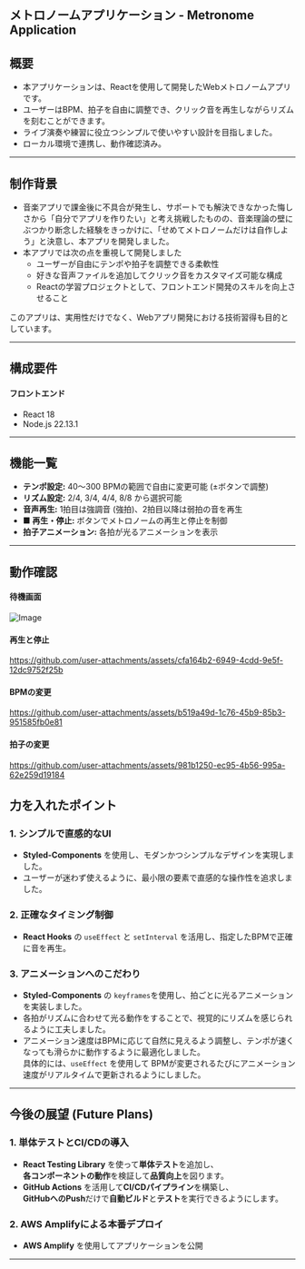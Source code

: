## メトロノームアプリケーション - Metronome Application

## 概要
- 本アプリケーションは、Reactを使用して開発したWebメトロノームアプリです。 
- ユーザーはBPM、拍子を自由に調整でき、クリック音を再生しながらリズムを刻むことができます。
- ライブ演奏や練習に役立つシンプルで使いやすい設計を目指しました。
- ローカル環境で連携し、動作確認済み。
  
---
## 制作背景 
- 音楽アプリで課金後に不具合が発生し、サポートでも解決できなかった悔しさから「自分でアプリを作りたい」と考え挑戦したものの、音楽理論の壁にぶつかり断念した経験をきっかけに、「せめてメトロノームだけは自作しよう」と決意し、本アプリを開発しました。  
- 本アプリでは次の点を重視して開発しました
   - ユーザーが自由にテンポや拍子を調整できる柔軟性  
   - 好きな音声ファイルを追加してクリック音をカスタマイズ可能な構成  
   - Reactの学習プロジェクトとして、フロントエンド開発のスキルを向上させること  

このアプリは、実用性だけでなく、Webアプリ開発における技術習得も目的としています。

---

## 構成要件
#### フロントエンド
* React 18
* Node.js 22.13.1

---

## 機能一覧

- **テンポ設定:** 40〜300 BPMの範囲で自由に変更可能 (±ボタンで調整)  
- **リズム設定:** 2/4, 3/4, 4/4, 8/8 から選択可能  
- **音声再生:** 1拍目は強調音 (強拍)、2拍目以降は弱拍の音を再生  
- **■ 再生・停止:** ボタンでメトロノームの再生と停止を制御  
- **拍子アニメーション:** 各拍が光るアニメーションを表示  

---

## 動作確認
#### 待機画面
![Image](https://github.com/user-attachments/assets/11b5b375-a267-40da-ab10-8326d9e58237)

#### 再生と停止
https://github.com/user-attachments/assets/cfa164b2-6949-4cdd-9e5f-12dc9752f25b

#### BPMの変更
https://github.com/user-attachments/assets/b519a49d-1c76-45b9-85b3-951585fb0e81

#### 拍子の変更
https://github.com/user-attachments/assets/981b1250-ec95-4b56-995a-62e259d19184


## 力を入れたポイント

### **1. シンプルで直感的なUI**
- **Styled-Components** を使用し、モダンかつシンプルなデザインを実現しました。  
- ユーザーが迷わず使えるように、最小限の要素で直感的な操作性を追求しました。  

### **2. 正確なタイミング制御**
- **React Hooks** の `useEffect` と `setInterval` を活用し、指定したBPMで正確に音を再生。  

###  **3. アニメーションへのこだわり**
- **Styled-Components** の `keyframes`を使用し、拍ごとに光るアニメーションを実装しました。  
- 各拍がリズムに合わせて光る動作をすることで、視覚的にリズムを感じられるように工夫しました。  
- アニメーション速度はBPMに応じて自然に見えるよう調整し、テンポが速くなっても滑らかに動作するように最適化しました。  
具体的には、`useEffect` を使用して BPMが変更されるたびにアニメーション速度がリアルタイムで更新されるようにしました。 

---

## **今後の展望 (Future Plans)**

###  **1. 単体テストとCI/CDの導入**
- **React Testing Library** を使って**単体テスト**を追加し、  
  **各コンポーネントの動作**を検証して**品質向上**を図ります。  
- **GitHub Actions** を活用して**CI/CDパイプライン**を構築し、  
  **GitHubへのPush**だけで**自動ビルド**と**テスト**を実行できるようにします。  

### **2. AWS Amplifyによる本番デプロイ**
- **AWS Amplify** を使用してアプリケーションを公開

---

